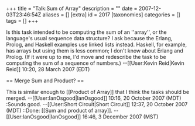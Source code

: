 +++
title = "Talk:Sum of Array"
description = ""
date = 2007-12-03T23:46:54Z
aliases = []
[extra]
id = 2017
[taxonomies]
categories = []
tags = []
+++

Is this task intended to be computing the sum of an ''array'', or the language's usual sequence data structure? I ask because the Erlang, Prolog, and Haskell examples use linked lists instead. Haskell, for example, has arrays but using them is less common; I don't know about Erlang and Prolog. (If it were up to me, I'd move and redescribe the task to be computing the sum of a sequence of numbers.) --[[User:Kevin Reid|Kevin Reid]] 10:20, 28 March 2007 (EDT)

== Merge Sum and Product? ==

This is similar enough to [[Product of Array]] that I think the tasks should be merged. --[[User:IanOsgood|IanOsgood]] 10:16, 20 October 2007 (MDT)
:Sounds good. --[[User:Short Circuit|Short Circuit]] 12:37, 20 October 2007 (MDT)
::Done: [[Sum and product of array]]. --[[User:IanOsgood|IanOsgood]] 16:46, 3 December 2007 (MST)
